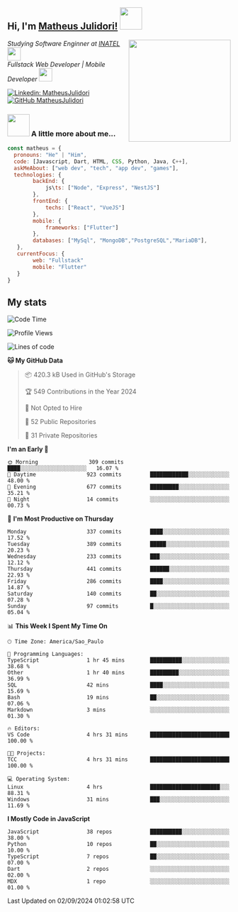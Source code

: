 <h2> Hi, I'm <a href="https://matheusjulidori.github.io" target="_blank">Matheus Julidori!</a> <img src="https://media.giphy.com/media/12oufCB0MyZ1Go/giphy.gif" width="50"></h2>
<img align='right' src="https://media.giphy.com/media/3oKIPnAiaMCws8nOsE/giphy.gif" width="230" height="auto">
<p><em>Studying Software Enginner at <a href="http://www.inatel.br" target="_blank">INATEL</a><img src="https://media.giphy.com/media/fYSnHlufseco8Fh93Z/giphy.gif" width="30"></br>
  Fullstack Web Developer | Mobile Developer <img src="https://media.giphy.com/media/WUlplcMpOCEmTGBtBW/giphy.gif" width="30">
</em></p>

[![Linkedin: MatheusJulidori](https://img.shields.io/badge/-MatheusJulidori-blue?style=flat-square&logo=Linkedin&logoColor=white&link=https://www.linkedin.com/in/MatheusJulidori/)](https://www.linkedin.com/in/MatheusJulidori/)
[![GitHub MatheusJulidori](https://img.shields.io/github/followers/matheusjulidori?label=follow&style=social)](https://github.com/MatheusJulidori)


### <img src="https://media.giphy.com/media/VgCDAzcKvsR6OM0uWg/giphy.gif" width="50"> A little more about me...  

```javascript
const matheus = {
  pronouns: "He" | "Him",
  code: [Javascript, Dart, HTML, CSS, Python, Java, C++],
  askMeAbout: ["web dev", "tech", "app dev", "games"],
  technologies: {
        backEnd: {
            js\ts: ["Node", "Express", "NestJS"]
        },
        frontEnd: {
            techs: ["React", "VueJS"]
        },
        mobile: {
            frameworks: ["Flutter"]
        },
        databases: ["MySql", "MongoDB","PostgreSQL","MariaDB"],
   },
   currentFocus: {
        web: "Fullstack"
        mobile: "Flutter"
   }
}
```
<h2>My stats</h2>

<!--START_SECTION:waka-->
![Code Time](http://img.shields.io/badge/Code%20Time-657%20hrs%2044%20mins-blue)

![Profile Views](http://img.shields.io/badge/Profile%20Views-0-blue)

![Lines of code](https://img.shields.io/badge/From%20Hello%20World%20I%27ve%20Written-6.8%20million%20lines%20of%20code-blue)

**🐱 My GitHub Data** 

> 📦 420.3 kB Used in GitHub's Storage 
 > 
> 🏆 549 Contributions in the Year 2024
 > 
> 🚫 Not Opted to Hire
 > 
> 📜 52 Public Repositories 
 > 
> 🔑 31 Private Repositories 
 > 
**I'm an Early 🐤** 

```text
🌞 Morning                309 commits         ████░░░░░░░░░░░░░░░░░░░░░   16.07 % 
🌆 Daytime                923 commits         ████████████░░░░░░░░░░░░░   48.00 % 
🌃 Evening                677 commits         █████████░░░░░░░░░░░░░░░░   35.21 % 
🌙 Night                  14 commits          ░░░░░░░░░░░░░░░░░░░░░░░░░   00.73 % 
```
📅 **I'm Most Productive on Thursday** 

```text
Monday                   337 commits         ████░░░░░░░░░░░░░░░░░░░░░   17.52 % 
Tuesday                  389 commits         █████░░░░░░░░░░░░░░░░░░░░   20.23 % 
Wednesday                233 commits         ███░░░░░░░░░░░░░░░░░░░░░░   12.12 % 
Thursday                 441 commits         ██████░░░░░░░░░░░░░░░░░░░   22.93 % 
Friday                   286 commits         ████░░░░░░░░░░░░░░░░░░░░░   14.87 % 
Saturday                 140 commits         ██░░░░░░░░░░░░░░░░░░░░░░░   07.28 % 
Sunday                   97 commits          █░░░░░░░░░░░░░░░░░░░░░░░░   05.04 % 
```


📊 **This Week I Spent My Time On** 

```text
🕑︎ Time Zone: America/Sao_Paulo

💬 Programming Languages: 
TypeScript               1 hr 45 mins        ██████████░░░░░░░░░░░░░░░   38.68 % 
Other                    1 hr 40 mins        █████████░░░░░░░░░░░░░░░░   36.99 % 
SQL                      42 mins             ████░░░░░░░░░░░░░░░░░░░░░   15.69 % 
Bash                     19 mins             ██░░░░░░░░░░░░░░░░░░░░░░░   07.06 % 
Markdown                 3 mins              ░░░░░░░░░░░░░░░░░░░░░░░░░   01.30 % 

🔥 Editors: 
VS Code                  4 hrs 31 mins       █████████████████████████   100.00 % 

🐱‍💻 Projects: 
TCC                      4 hrs 31 mins       █████████████████████████   100.00 % 

💻 Operating System: 
Linux                    4 hrs               ██████████████████████░░░   88.31 % 
Windows                  31 mins             ███░░░░░░░░░░░░░░░░░░░░░░   11.69 % 
```

**I Mostly Code in JavaScript** 

```text
JavaScript               38 repos            ██████████░░░░░░░░░░░░░░░   38.00 % 
Python                   10 repos            ██░░░░░░░░░░░░░░░░░░░░░░░   10.00 % 
TypeScript               7 repos             ██░░░░░░░░░░░░░░░░░░░░░░░   07.00 % 
Dart                     2 repos             ░░░░░░░░░░░░░░░░░░░░░░░░░   02.00 % 
MDX                      1 repo              ░░░░░░░░░░░░░░░░░░░░░░░░░   01.00 % 
```




 Last Updated on 02/09/2024 01:02:58 UTC
<!--END_SECTION:waka-->
